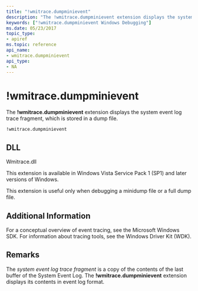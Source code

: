 ```yaml
---
title: "!wmitrace.dumpminievent"
description: "The !wmitrace.dumpminievent extension displays the system event log trace fragment, which is stored in a dump file."
keywords: ["!wmitrace.dumpminievent Windows Debugging"]
ms.date: 05/23/2017
topic_type:
- apiref
ms.topic: reference
api_name:
- wmitrace.dumpminievent
api_type:
- NA
---
```


# !wmitrace.dumpminievent


The **!wmitrace.dumpminievent** extension displays the system event log trace fragment, which is stored in a dump file.

```dbgcmd
!wmitrace.dumpminievent
```

## DLL

Wmitrace.dll

This extension is available in Windows Vista Service Pack 1 (SP1) and later versions of Windows.

This extension is useful only when debugging a minidump file or a full dump file.

## Additional Information

For a conceptual overview of event tracing, see the Microsoft Windows SDK. For information about tracing tools, see the Windows Driver Kit (WDK).

## Remarks

The *system event log trace fragment* is a copy of the contents of the last buffer of the System Event Log. The **!wmitrace.dumpminievent** extension displays its contents in event log format.

